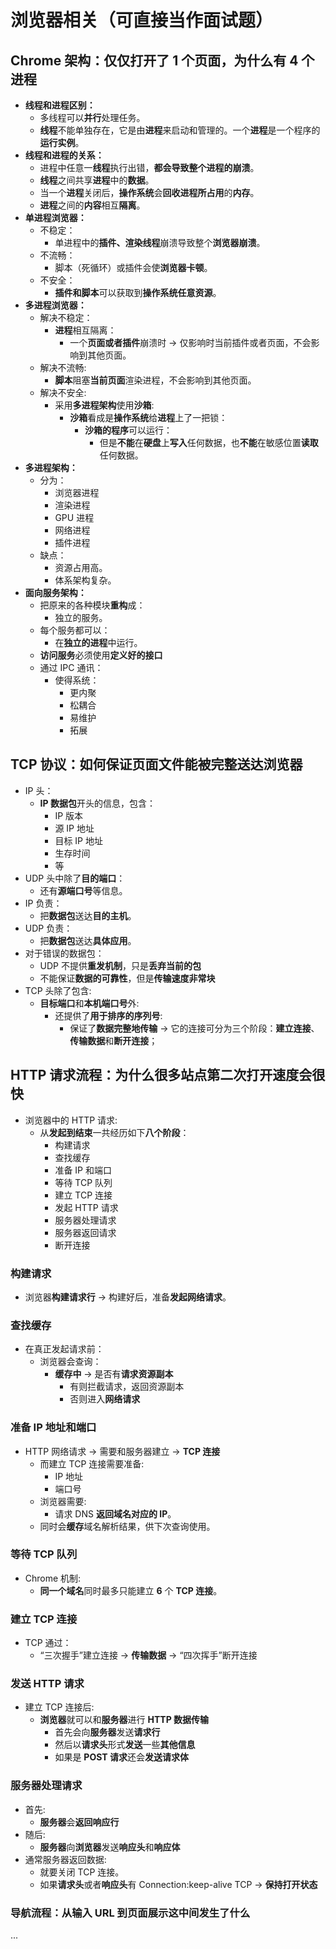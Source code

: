 # 浏览器相关（可直接当作面试题）

## Chrome 架构：仅仅打开了 1 个页面，为什么有 4 个进程

- **线程和进程区别：**
  - 多线程可以**并行**处理任务。
  - **线程**不能单独存在，它是由**进程**来启动和管理的。一个**进程**是一个程序的**运行实例**。
- **线程和进程的关系：**
  - 进程中任意一**线程**执行出错，**都会导致整个进程的崩溃**。
  - **线程**之间共享**进程**中的**数据**。
  - 当一个**进程**关闭后，**操作系统**会**回收进程所占用**的**内存**。
  - **进程**之间的**内容**相互**隔离**。
- **单进程浏览器：**
  - 不稳定：
    - 单进程中的**插件、渲染线程**崩溃导致整个**浏览器崩溃**。
  - 不流畅：
    - 脚本（死循环）或插件会使**浏览器卡顿**。
  - 不安全：
    - **插件和脚本**可以获取到**操作系统任意资源**。
- **多进程浏览器：**
  - 解决不稳定：
    - **进程**相互隔离：
      - 一个**页面或者插件**崩溃时 -> 仅影响时当前插件或者页面，不会影响到其他页面。
  - 解决不流畅:
    - **脚本**阻塞**当前页面**渲染进程，不会影响到其他页面。
  - 解决不安全:
    - 采用**多进程架构**使用**沙箱**:
      - **沙箱**看成是**操作系统**给**进程**上了一把锁：
        - **沙箱的程序**可以运行：
          - 但是**不能**在**硬盘**上**写入**任何数据，也**不能**在敏感位置**读取**任何数据。
- **多进程架构：**
  - 分为：
    - 浏览器进程
    - 渲染进程
    - GPU 进程
    - 网络进程
    - 插件进程
  - 缺点：
    - 资源占用高。
    - 体系架构复杂。
- **面向服务架构：**
  - 把原来的各种模块**重构**成：
    - 独立的服务。
  - 每个服务都可以：
    - 在**独立的进程**中运行。
  - **访问服务**必须使用**定义好的接口**
  - 通过 IPC 通讯：
    - 使得系统：
      - 更内聚
      - 松耦合
      - 易维护
      - 拓展

## TCP 协议：如何保证页面文件能被完整送达浏览器

- IP 头：
  - **IP 数据包**开头的信息，包含：
    - IP 版本
    - 源 IP 地址
    - 目标 IP 地址
    - 生存时间
    - 等
- UDP 头中除了**目的端口**：
  - 还有**源端口号**等信息。
- IP 负责：
  - 把**数据包**送达**目的主机**。
- UDP 负责：
  - 把**数据包**送达**具体应用**。
- 对于错误的数据包：
  - UDP 不提供**重发机制**，只是**丢弃当前的包**
  - 不能保证**数据的可靠性**，但是**传输速度非常块**
- TCP 头除了包含:
  - **目标端口**和**本机端口号**外:
    - 还提供了**用于排序的序列号**:
      - 保证了**数据完整地传输** -> 它的连接可分为三个阶段：**建立连接**、**传输数据**和**断开连接**；

## HTTP 请求流程：为什么很多站点第二次打开速度会很快

- 浏览器中的 HTTP 请求:
  - 从**发起到结束**一共经历如下**八个阶段**：
    - 构建请求
    - 查找缓存
    - 准备 IP 和端口
    - 等待 TCP 队列
    - 建立 TCP 连接
    - 发起 HTTP 请求
    - 服务器处理请求
    - 服务器返回请求
    - 断开连接

### 构建请求

- 浏览器**构建请求行** -> 构建好后，准备**发起网络请求**。

### 查找缓存

- 在真正发起请求前：
  - 浏览器会查询：
    - **缓存中** -> 是否有**请求资源副本**
      - 有则拦截请求，返回资源副本
      - 否则进入**网络请求**

### 准备 IP 地址和端口

- HTTP 网络请求 -> 需要和服务器建立 -> **TCP 连接**
  - 而建立 TCP 连接需要准备:
    - IP 地址
    - 端口号
  - 浏览器需要:
    - 请求 DNS **返回域名对应的 IP**。
  - 同时会**缓存**域名解析结果，供下次查询使用。

### 等待 TCP 队列

- Chrome 机制:
  - **同一个域名**同时最多只能建立 **6** 个 **TCP 连接**。

### 建立 TCP 连接

- TCP 通过：
  - “三次握手”建立连接 -> **传输数据** -> “四次挥手”断开连接

### 发送 HTTP 请求

- 建立 TCP 连接后:
  - **浏览器**就可以和**服务器**进行 **HTTP 数据传输**
    - 首先会向**服务器**发送**请求行**
    - 然后以**请求头**形式**发送**一些**其他信息**
    - 如果是 **POST 请求**还会**发送请求体**

### 服务器处理请求

- 首先:
  - **服务器**会**返回响应行**
- 随后:
  - **服务器**向**浏览器**发送**响应头**和**响应体**
- 通常服务器返回数据:
  - 就要关闭 TCP 连接。
  - 如果**请求头**或者**响应头**有 Connection:keep-alive TCP -> **保持打开状态**

### 导航流程：从输入 URL 到页面展示这中间发生了什么

...
